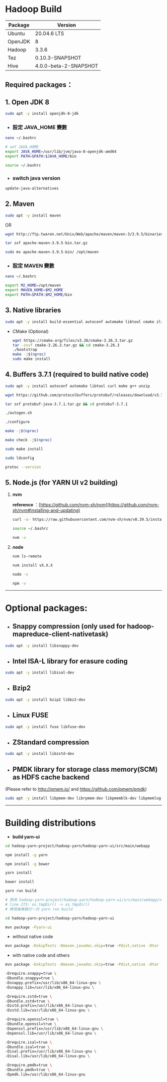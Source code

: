 # Hadoop Build

| Package | Version               |
| ------- | --------------------- |
| Ubuntu  | 20.04.6 LTS           |
| OpenJDK | 8                     |
| Hadoop  | 3.3.6                 |
| Tez     | 0.10.3-SNAPSHOT       |
| Hive    | 4.0.0-beta-2-SNAPSHOT |

## Required packages：

## 1. Open JDK 8

```bash
sudo apt -y install openjdk-8-jdk
```

* ### 設定 JAVA_HOME 變數

```bash
nano ~/.bashrc

# set JAVA_HOME
export JAVA_HOME=/usr/lib/jvm/java-8-openjdk-amd64
export PATH=$PATH:$JAVA_HOME/bin

source ~/.bashrc
```

* ### switch java version
```bash
update-java-alternatives
```

## 2. Maven

```bash
sudo apt -y install maven
```

OR

```bash
wget http://ftp.twaren.net/Unix/Web/apache/maven/maven-3/3.9.5/binaries/apache-maven-3.9.5-bin.tar.gz

tar zxf apache-maven-3.9.5-bin.tar.gz

sudo mv apache-maven-3.9.5-bin/ /opt/maven
```

* ### 設定 MAVEN 變數

```bash
nano ~/.bashrc

export M2_HOME=/opt/maven
export MAVEN_HOME=$M2_HOME
export PATH=$PATH:$M2_HOME/bin
```

## 3. Native libraries

```bash
sudo apt -y install build-essential autoconf automake libtool cmake zlib1g-dev pkg-config libssl-dev libsasl2-dev
```

* CMake (Optional)

    ```bash
    wget https://cmake.org/files/v3.26/cmake-3.26.3.tar.gz
    tar -zxvf cmake-3.26.3.tar.gz && cd cmake-3.26.3
    ./bootstrap
    make -j$(nproc)
    sudo make install
    ```

## 4. Buffers 3.7.1 (required to build native code)

```bash
sudo apt -y install autoconf automake libtool curl make g++ unzip

wget https://github.com/protocolbuffers/protobuf/releases/download/v3.7.1/protobuf-java-3.7.1.tar.gz

tar zxf protobuf-java-3.7.1.tar.gz && cd protobuf-3.7.1

./autogen.sh

./configure

make -j$(nproc)

make check -j$(nproc)

sudo make install

sudo ldconfig

protoc --version
```

## 5. Node.js (for YARN UI v2 building)

1. __nvm__

    __reference__ ：[https://github.com/nvm-sh/nvm](https://github.com/nvm-sh/nvm#installing-and-updating)

    ```bash
    curl -o- https://raw.githubusercontent.com/nvm-sh/nvm/v0.39.5/install.sh | bash

    source ~/.bashrc

    nvm -v
    ```

2. __node__

    ```bash
    nvm ls-remote

    nvm install vX.X.X

    node -v

    npm -v
    ```

---

# Optional packages:

* ## Snappy compression (only used for hadoop-mapreduce-client-nativetask)

```bash
sudo apt -y install libsnappy-dev
```

* ## Intel ISA-L library for erasure coding

```bash
sudo apt -y install libisal-dev
```

* ## Bzip2

```bash
sudo apt -y install bzip2 libbz2-dev
```

* ## Linux FUSE

```bash
sudo apt -y install fuse libfuse-dev
```

* ## ZStandard compression

```bash
sudo apt -y install libzstd-dev
```

* ## PMDK library for storage class memory(SCM) as HDFS cache backend
(Please refer to http://pmem.io/ and https://github.com/pmem/pmdk)

```bash
sudo apt -y install libpmem-dev librpmem-dev libpmemblk-dev libpmemlog-dev libpmemobj-dev libpmempool-dev libpmempool-dev
```



---

# Building distributions

* __build yarn-ui__

```bash
cd hadoop-yarn-project/hadoop-yarn/hadoop-yarn-ui/src/main/webapp

npm install -g yarn

npm install -g bower

yarn install

bower install

yarn run build

# 修改 hadoop-yarn-project/hadoop-yarn/hadoop-yarn-ui/src/main/webapp/node_modules/temp/lib/temp.js
# line 273: os.tmpDir() -> os.tmpdir()
# 修改後再執行一次 yarn run build

cd hadoop-yarn-project/hadoop-yarn/hadoop-yarn-ui

mvn package -Pyarn-ui
```

* without native code

```bash
mvn package -DskipTests -Dmaven.javadoc.skip=true -Pdist,native -Dtar -Pyarn-ui
```

* with native code and others

```bash
mvn package -DskipTests -Dmaven.javadoc.skip=true -Pdist,native -Dtar -Pyarn-ui \

-Drequire.snappy=true \
-Dbundle.snappy=true \
-Dsnappy.prefix=/usr/lib/x86_64-linux-gnu \
-Dsnappy.lib=/usr/lib/x86_64-linux-gnu \

-Drequire.zstd=true \
-Dbundle.zstd=true \
-Dzstd.prefix=/usr/lib/x86_64-linux-gnu \
-Dzstd.lib=/usr/lib/x86_64-linux-gnu \

-Drequire.openssl=true \
-Dbundle.openssl=true \
-Dopenssl.prefix=/usr/lib/x86_64-linux-gnu \
-Dopenssl.lib=/usr/lib/x86_64-linux-gnu \

-Drequire.isal=true \
-Dbundle.isal=true \
-Disal.prefix=/usr/lib/x86_64-linux-gnu \
-Disal.lib=/usr/lib/x86_64-linux-gnu \

-Drequire.pmdk=true \
-Dbundle.pmdk=true \
-Dpmdk.lib=/usr/lib/x86_64-linux-gnu
```
